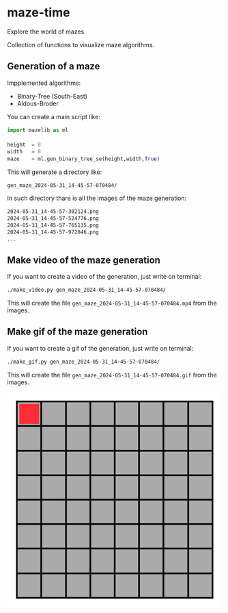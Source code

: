 # maze-time
Explore the world of mazes.

Collection of functions to visualize maze algorithms.

## Generation of a maze

Impplemented algorithms:
    
- Binary-Tree (South-East)
- Aldous-Broder


You can create a main script like:

```python
import mazelib as ml

height  = 8
width   = 8
maze    = ml.gen_binary_tree_se(height,width,True)
```

This will generate a directory like:

    gen_maze_2024-05-31_14-45-57-070484/

In such directory thare is all the images of the maze generation:

    2024-05-31_14-45-57-302124.png
    2024-05-31_14-45-57-524776.png
    2024-05-31_14-45-57-765135.png
    2024-05-31_14-45-57-972846.png
    ...

## Make video of the maze generation

If you want to create a video of the generation, just write on terminal:

```bash
./make_video.py gen_maze_2024-05-31_14-45-57-070484/
```

This will create the file `gen_maze_2024-05-31_14-45-57-070484.mp4` from the images.

## Make gif of the maze generation

If you want to create a gif of the generation, just write on terminal:

```bash
./make_gif.py gen_maze_2024-05-31_14-45-57-070484/
```

This will create the file `gen_maze_2024-05-31_14-45-57-070484.gif` from the images.

![gen_maze_2024-05-31_14-45-57-070484.gif](gen_maze_2024-05-31_14-45-57-070484.gif)